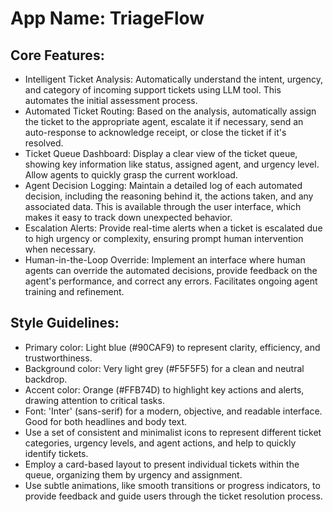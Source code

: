 # **App Name**: TriageFlow

## Core Features:

- Intelligent Ticket Analysis: Automatically understand the intent, urgency, and category of incoming support tickets using LLM tool.  This automates the initial assessment process.
- Automated Ticket Routing: Based on the analysis, automatically assign the ticket to the appropriate agent, escalate it if necessary, send an auto-response to acknowledge receipt, or close the ticket if it's resolved.
- Ticket Queue Dashboard: Display a clear view of the ticket queue, showing key information like status, assigned agent, and urgency level. Allow agents to quickly grasp the current workload.
- Agent Decision Logging: Maintain a detailed log of each automated decision, including the reasoning behind it, the actions taken, and any associated data. This is available through the user interface, which makes it easy to track down unexpected behavior.
- Escalation Alerts: Provide real-time alerts when a ticket is escalated due to high urgency or complexity, ensuring prompt human intervention when necessary.
- Human-in-the-Loop Override: Implement an interface where human agents can override the automated decisions, provide feedback on the agent's performance, and correct any errors. Facilitates ongoing agent training and refinement.

## Style Guidelines:

- Primary color: Light blue (#90CAF9) to represent clarity, efficiency, and trustworthiness.
- Background color: Very light grey (#F5F5F5) for a clean and neutral backdrop.
- Accent color: Orange (#FFB74D) to highlight key actions and alerts, drawing attention to critical tasks.
- Font: 'Inter' (sans-serif) for a modern, objective, and readable interface. Good for both headlines and body text.
- Use a set of consistent and minimalist icons to represent different ticket categories, urgency levels, and agent actions, and help to quickly identify tickets.
- Employ a card-based layout to present individual tickets within the queue, organizing them by urgency and assignment.
- Use subtle animations, like smooth transitions or progress indicators, to provide feedback and guide users through the ticket resolution process.
